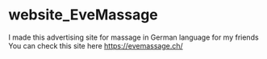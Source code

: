 # website_EveMassage
I made this advertising site for massage in German language for my friends
You can check this site here https://evemassage.ch/
